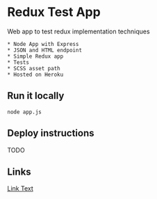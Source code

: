 Redux Test App
==============

Web app to test redux implementation techniques
 
    * Node App with Express
    * JSON and HTML endpoint
    * Simple Redux app
    * Tests
    * SCSS asset path
    * Hosted on Heroku
    
Run it locally
--------------

`node app.js`

Deploy instructions
-------------------

TODO

Links
-----

[Link Text](http://www.google.com)